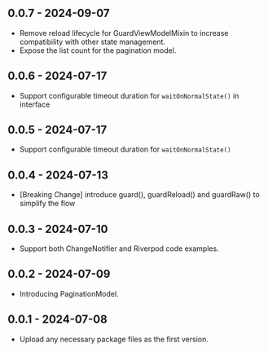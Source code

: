 ## 0.0.7 - 2024-09-07

- Remove reload lifecycle for GuardViewModelMixin to increase compatibility with other state management.
- Expose the list count for the pagination model.

## 0.0.6 - 2024-07-17

- Support configurable timeout duration for `waitOnNormalState()` in interface

## 0.0.5 - 2024-07-17

- Support configurable timeout duration for `waitOnNormalState()`

## 0.0.4 - 2024-07-13

- [Breaking Change] introduce guard(), guardReload() and guardRaw() to simplify the flow

## 0.0.3 - 2024-07-10

- Support both ChangeNotifier and Riverpod code examples.

## 0.0.2 - 2024-07-09

- Introducing PaginationModel.

## 0.0.1 - 2024-07-08

- Upload any necessary package files as the first version.
